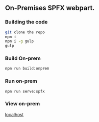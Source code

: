 ## On-Premises SPFX webpart.

### Building the code

```bash
git clone the repo
npm i
npm i -g gulp
gulp
```

### Build On-prem
```bash
npm run build:onprem
```

### Run on-prem
```bash
npm run serve:spfx
```

### View on-prem
[localhost](https://localhost:4321)
